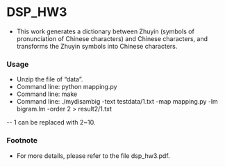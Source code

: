# DSP_HW3

* This work generates a dictionary between Zhuyin (symbols of pronunciation of Chinese characters) and Chinese characters, and transforms the Zhuyin symbols into Chinese characters.

### Usage
* Unzip the file of “data”.
* Command line: python mapping.py
* Command line: make
* Command line: ./mydisambig -text testdata/1.txt -map mapping.py -lm bigram.lm -order 2 > result2/1.txt

-- 1 can be replaced with 2~10.

### Footnote
* For more details, please refer to the file dsp_hw3.pdf.
